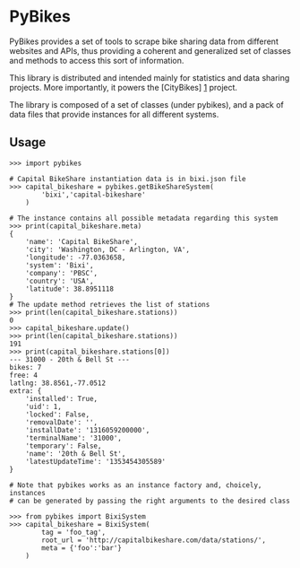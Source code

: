 PyBikes
=========

PyBikes provides a set of tools to scrape bike sharing data from different
websites and APIs, thus providing a coherent and generalized set of classes
and methods to access this sort of information.

This library is distributed and intended mainly for statistics and data
sharing projects. More importantly, it powers the [CityBikes] [1] project.

The library is composed of a set of classes (under pybikes), and a pack of
data files that provide instances for all different systems.

Usage
------
    >>> import pybikes

    # Capital BikeShare instantiation data is in bixi.json file
    >>> capital_bikeshare = pybikes.getBikeShareSystem(
            'bixi','capital-bikeshare'
        )

    # The instance contains all possible metadata regarding this system
    >>> print(capital_bikeshare.meta)
    {
        'name': 'Capital BikeShare',
        'city': 'Washington, DC - Arlington, VA',
        'longitude': -77.0363658,
        'system': 'Bixi',
        'company': 'PBSC',
        'country': 'USA',
        'latitude': 38.8951118
    }
    # The update method retrieves the list of stations
    >>> print(len(capital_bikeshare.stations))
    0
    >>> capital_bikeshare.update()
    >>> print(len(capital_bikeshare.stations))
    191
    >>> print(capital_bikeshare.stations[0])
    --- 31000 - 20th & Bell St ---
    bikes: 7
    free: 4
    latlng: 38.8561,-77.0512
    extra: {
        'installed': True,
        'uid': 1,
        'locked': False,
        'removalDate': '',
        'installDate': '1316059200000',
        'terminalName': '31000',
        'temporary': False,
        'name': '20th & Bell St',
        'latestUpdateTime': '1353454305589'
    }

    # Note that pybikes works as an instance factory and, choicely, instances
    # can be generated by passing the right arguments to the desired class

    >>> from pybikes import BixiSystem
    >>> capital_bikeshare = BixiSystem(
            tag = 'foo_tag',
            root_url = 'http://capitalbikeshare.com/data/stations/',
            meta = {'foo':'bar'}
        )


[1]: http://www.citybik.es      "CityBikes"


